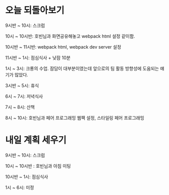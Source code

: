 # 오늘 되돌아보기

9시반 ~ 10시: 스크럼

10시 ~ 10시반: 호빈님과 화면공유해놓고 webpack html 설정 같이함.

10시반 ~ 11시반: webpack html, webpack dev server 설정

11시반 ~ 1시: 점심식사 + 낮잠 10분

1시 ~ 3시: 크롱의 수업. 잠담이 대부분이였는데 앞으로의 팀 활동 방향성에 도움되는 얘기가 많았다.

3시반 ~ 5시: 휴식

6시 ~ 7시: 저녁식사

7시 ~ 8시: 산책

8시 ~ 10시: 호빈님과 페어 프로그래밍 웹팩 설정, 스타일링 페어 프로그래밍

# 내일 계획 세우기

9시반 ~ 10시: 스크럼

10시 ~ 10시반 : 호빈님과 아침 미팅

10시반 ~ 1시: 점심식사

1시 ~ 6시: 미정
